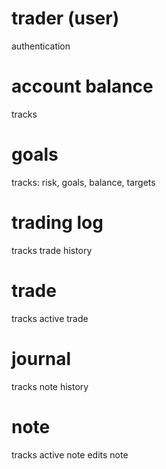 # trader (user)
authentication

# account balance
tracks

# goals
tracks: risk, goals, balance, targets

# trading log
tracks trade history

# trade
tracks active trade

# journal
tracks note history

# note
tracks active note
edits note

